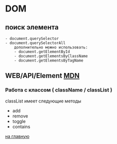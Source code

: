 # DOM
## поиск элемента
    - document.querySelector
    - document.querySelectorAll
        дополнительно можно использовать:
        - document.getElementById
        - document.getElementsByClassName
        - document.getElementsByTagName
## WEB/API/Element [MDN](https://developer.mozilla.org/ru/docs/Web/API/Element)
### Работа с классом ( className / classList )
classList имеет следующие методы
- add
- remove
- toggle
- contains

[на главную](../readme.md)